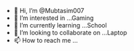 - 👋 Hi, I’m @Mubtasim007
- 👀 I’m interested in ...Gaming
- 🌱 I’m currently learning ...School
- 💞️ I’m looking to collaborate on ...Laptop
- 📫 How to reach me ...

<!---
Mubtasim007/Mubtasim007 is a ✨ special ✨ repository because its `README.md` (this file) appears on your GitHub profile.
You can click the Preview link to take a look at your changes.
--->
